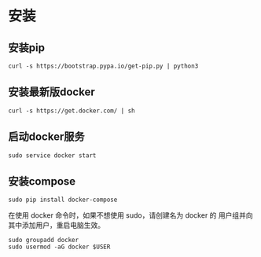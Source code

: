 # 安装
## 安装pip
```
curl -s https://bootstrap.pypa.io/get-pip.py | python3
```

## 安装最新版docker
```
curl -s https://get.docker.com/ | sh
```

## 启动docker服务
```
sudo service docker start
```

## 安装compose
```
sudo pip install docker-compose 
```

在使用 docker 命令时，如果不想使用 sudo，请创建名为 docker 的 用户组并向其中添加用户，重启电脑生效。
```
sudo groupadd docker
sudo usermod -aG docker $USER
```
